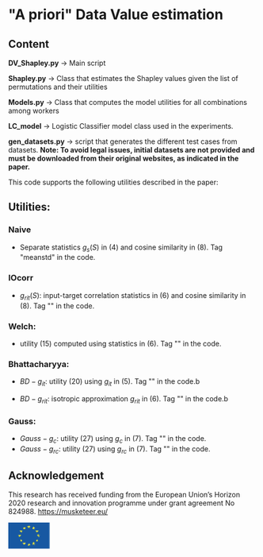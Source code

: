 # "A priori" Data Value estimation

## Content


**DV_Shapley.py** -> Main script

**Shapley.py**  -> Class that estimates the Shapley values given the list of permutations and their utilities

**Models.py** ->  Class that computes the model utilities for all combinations among workers

**LC_model** -> Logistic Classifier model class used in the experiments. 

**gen_datasets.py** -> script that generates the different test cases from datasets. **Note: To avoid legal issues, initial datasets are not provided and must be downloaded from their original websites, as indicated in the paper.**

This code supports the following utilities described in the paper:


## Utilities:


### **Naive**

* Separate statistics $g_s(S)$ in (4) and cosine similarity in (8). Tag "meanstd" in the code.

### **IOcorr** 

* $g_{rit}(S)$:  input-target correlation statistics in (6) and cosine similarity in (8). Tag "" in the code.

### **Welch**: 

* utility (15) computed using statistics in (6). Tag "" in the code.

### **Bhattacharyya**: 

* $BD-g_{it}$: utility (20) using $g_{it}$ in (5). Tag "" in the code.b

* $BD-g_{rit}$: isotropic approximation $g_{rit}$ in (6). Tag "" in the code.b

### **Gauss**: 

* $Gauss-g_c$: utility (27) using $g_c$ in (7). Tag "" in the code.
* $Gauss-g_{rc}$: utility (27) using $g_{rc}$ in (7). Tag "" in the code.


## Acknowledgement 

This research has received funding from the European Union’s Horizon 2020 research and innovation programme under grant agreement No 824988. https://musketeer.eu/

![](./EU.png)